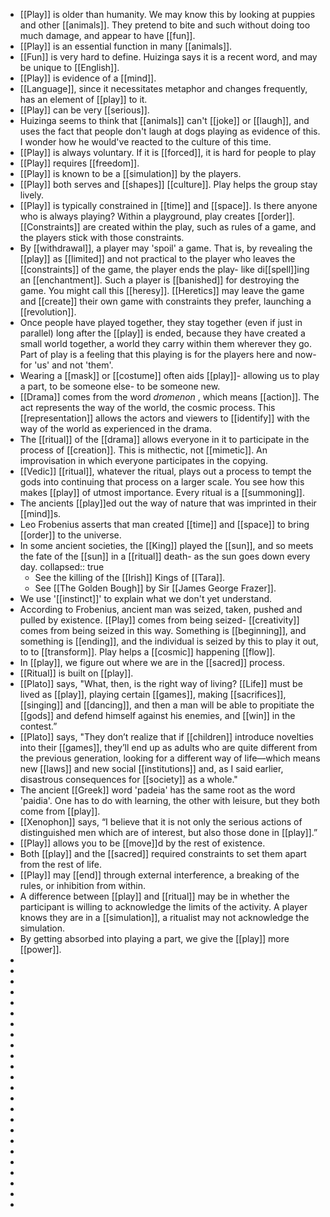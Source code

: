 - [[Play]] is older than humanity. We may know this by looking at puppies and other [[animals]]. They pretend to bite and such without doing too much damage, and appear to have [[fun]].
- [[Play]] is an essential function in many [[animals]].
- [[Fun]] is very hard to define. Huizinga says it is a recent word, and may be unique to [[English]].
- [[Play]] is evidence of a [[mind]].
- [[Language]], since it necessitates metaphor and changes frequently, has an element of [[play]] to it.
- [[Play]] can be very [[serious]].
- Huizinga seems to think that [[animals]] can't [[joke]] or [[laugh]], and uses the fact that people don't laugh at dogs playing as evidence of this. I wonder how he would've reacted to the culture of this time.
- [[Play]] is always voluntary. If it is [[forced]], it is hard for people to play
- [[Play]] requires [[freedom]].
- [[Play]] is known to be a [[simulation]] by the players.
- [[Play]] both serves and [[shapes]] [[culture]]. Play helps the group stay lively.
- [[Play]] is typically constrained in [[time]] and [[space]]. Is there anyone who is always playing? Within a playground, play creates [[order]]. [[Constraints]] are created within the play, such as rules of a game, and the players stick with those constraints.
- By [[withdrawal]], a player may 'spoil' a game. That is, by revealing the [[play]] as [[limited]] and not practical to the player who leaves the [[constraints]] of the game, the player ends the play- like di[[spell]]ing an [[enchantment]]. Such a player is [[banished]] for destroying the game. You might call this [[heresy]]. [[Heretics]] may leave the game and [[create]] their own game with constraints they prefer, launching a [[revolution]].
- Once people have played together, they stay together (even if just in parallel) long after the [[play]] is ended, because they have created a small world together, a world  they carry within them wherever they go. Part of play is a feeling that this playing is for the players here and now- for 'us' and not 'them'.
- Wearing a [[mask]] or [[costume]] often aids [[play]]- allowing us to play a part, to be someone else- to be someone new.
- [[Drama]] comes from the word _dromenon_ , which means [[action]]. The act represents the way of the world, the cosmic process. This [[representation]] allows the actors and viewers to [[identify]] with the way of the world as experienced in the drama.
- The [[ritual]] of the [[drama]] allows everyone in it to participate in the process of [[creation]]. This is mithectic, not [[mimetic]]. An improvisation in which everyone participates in the copying.
- [[Vedic]] [[ritual]], whatever the ritual, plays out a process to tempt the gods into continuing that process on a larger scale. You see how this makes [[play]] of utmost importance. Every ritual is a [[summoning]].
- The ancients [[play]]ed out the way of nature that was imprinted in their [[mind]]s.
- Leo Frobenius asserts that man created [[time]] and [[space]] to bring [[order]] to the universe.
- In some ancient societies, the [[King]] played the [[sun]], and so meets the fate of the [[sun]] in a [[ritual]] death- as the sun goes down every day. 
  collapsed:: true
	- See the killing of the [[Irish]] Kings of [[Tara]].
	- See [[The Golden Bough]] by Sir [[James George Frazer]].
- We use '[[instinct]]' to explain what we don't yet understand.
- According to Frobenius, ancient man was seized, taken, pushed and pulled by existence. [[Play]] comes from being seized- [[creativity]] comes from being seized in this way. Something is [[beginning]], and something is [[ending]], and the individual is seized by this to play it out, to to [[transform]]. Play helps a [[cosmic]] happening [[flow]].
- In [[play]], we figure out where we are in the [[sacred]] process.
- [[Ritual]] is built on [[play]].
- [[Plato]] says, "What, then, is the right way of living? [[Life]] must be lived as [[play]], playing certain [[games]], making [[sacrifices]], [[singing]] and [[dancing]], and then a man will be able to propitiate the [[gods]] and defend himself against his enemies, and [[win]] in the contest.”
- [[Plato]] says, "They don’t realize that if [[children]] introduce novelties into their [[games]], they’ll end up as adults who are quite different from the previous generation, looking for a different way of life—which means new [[laws]] and
  new social [[institutions]] and, as I said earlier, disastrous consequences
  for [[society]] as a whole."
- The ancient [[Greek]] word 'padeia' has the same root as the word 'paidia'. One has to do with learning, the other with leisure, but they both come from [[play]].
- [[Xenophon]] says, “I believe that it is not only the serious actions of distinguished men which are of interest, but also those done in [[play]].”
- [[Play]] allows you to be [[move]]d by the rest of existence.
- Both [[play]] and the [[sacred]] required constraints to set them apart from the rest of life.
- [[Play]] may [[end]] through external interference, a breaking of the rules, or inhibition from within.
- A difference between [[play]] and [[ritual]] may be in whether the participant is willing to acknowledge the limits of the activity. A player knows they are in a [[simulation]], a ritualist may not acknowledge the simulation.
- By getting absorbed into playing a part, we give the [[play]] more [[power]].
-
-
-
-
-
-
-
-
-
-
-
-
-
-
-
-
-
-
-
-
-
-
-
-